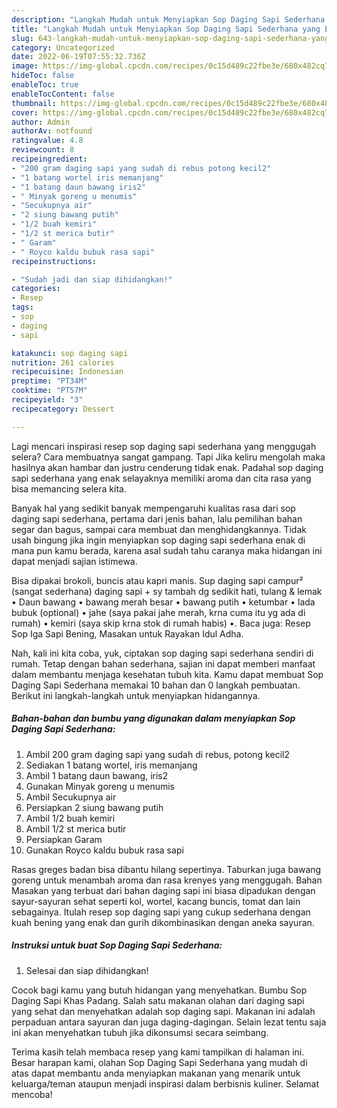 ```yaml
---
description: "Langkah Mudah untuk Menyiapkan Sop Daging Sapi Sederhana yang Enak, Buat Buka Puasa Menggugah Selera"
title: "Langkah Mudah untuk Menyiapkan Sop Daging Sapi Sederhana yang Enak, Buat Buka Puasa Menggugah Selera"
slug: 643-langkah-mudah-untuk-menyiapkan-sop-daging-sapi-sederhana-yang-enak-buat-buka-puasa-menggugah-selera
category: Uncategorized
date: 2022-06-19T07:55:32.736Z
image: https://img-global.cpcdn.com/recipes/0c15d489c22fbe3e/680x482cq70/sop-daging-sapi-sederhana-foto-resep-utama.jpg
hideToc: false
enableToc: true
enableTocContent: false
thumbnail: https://img-global.cpcdn.com/recipes/0c15d489c22fbe3e/680x482cq70/sop-daging-sapi-sederhana-foto-resep-utama.jpg
cover: https://img-global.cpcdn.com/recipes/0c15d489c22fbe3e/680x482cq70/sop-daging-sapi-sederhana-foto-resep-utama.jpg
author: Admin
authorAv: notfound
ratingvalue: 4.8
reviewcount: 8
recipeingredient:
- "200 gram daging sapi yang sudah di rebus potong kecil2"
- "1 batang wortel iris memanjang"
- "1 batang daun bawang iris2"
- " Minyak goreng u menumis"
- "Secukupnya air"
- "2 siung bawang putih"
- "1/2 buah kemiri"
- "1/2 st merica butir"
- " Garam"
- " Royco kaldu bubuk rasa sapi"
recipeinstructions:

- "Sudah jadi dan siap dihidangkan!"
categories:
- Resep
tags:
- sop
- daging
- sapi

katakunci: sop daging sapi 
nutrition: 261 calories
recipecuisine: Indonesian
preptime: "PT34M"
cooktime: "PT57M"
recipeyield: "3"
recipecategory: Dessert

---
```



Lagi mencari inspirasi resep sop daging sapi sederhana yang menggugah selera? Cara membuatnya sangat gampang. Tapi Jika keliru mengolah maka hasilnya akan hambar dan justru cenderung tidak enak. Padahal sop daging sapi sederhana yang enak selayaknya memiliki aroma dan cita rasa yang bisa memancing selera kita.


Banyak hal yang sedikit banyak mempengaruhi kualitas rasa dari sop daging sapi sederhana, pertama dari jenis bahan, lalu pemilihan bahan segar dan bagus, sampai cara membuat dan menghidangkannya. Tidak usah bingung jika ingin menyiapkan sop daging sapi sederhana enak di mana pun kamu berada, karena asal sudah tahu caranya maka hidangan ini dapat menjadi sajian istimewa.

Bisa dipakai brokoli, buncis atau kapri manis. Sup daging sapi campur² (sangat sederhana) daging sapi + sy tambah dg sedikit hati, tulang &amp; lemak • Daun bawang • bawang merah besar • bawang putih • ketumbar • lada bubuk (optional) • jahe (saya pakai jahe merah, krna cuma itu yg ada di rumah) • kemiri (saya skip krna stok di rumah habis) •. Baca juga: Resep Sop Iga Sapi Bening, Masakan untuk Rayakan Idul Adha.


Nah, kali ini kita coba, yuk, ciptakan sop daging sapi sederhana sendiri di rumah. Tetap dengan bahan sederhana, sajian ini dapat memberi manfaat dalam membantu menjaga kesehatan tubuh kita. Kamu dapat membuat Sop Daging Sapi Sederhana memakai 10 bahan dan 0 langkah pembuatan. Berikut ini langkah-langkah untuk menyiapkan hidangannya.

<!--inarticleads1-->

##### Bahan-bahan dan bumbu yang digunakan dalam menyiapkan Sop Daging Sapi Sederhana:

1. Ambil 200 gram daging sapi yang sudah di rebus, potong kecil2
1. Sediakan 1 batang wortel, iris memanjang
1. Ambil 1 batang daun bawang, iris2
1. Gunakan  Minyak goreng u menumis
1. Ambil Secukupnya air
1. Persiapkan 2 siung bawang putih
1. Ambil 1/2 buah kemiri
1. Ambil 1/2 st merica butir
1. Persiapkan  Garam
1. Gunakan  Royco kaldu bubuk rasa sapi


Rasas greges badan bisa dibantu hilang sepertinya. Taburkan juga bawang goreng untuk menambah aroma dan rasa krenyes yang menggugah. Bahan Masakan yang terbuat dari bahan daging sapi ini biasa dipadukan dengan sayur-sayuran sehat seperti kol, wortel, kacang buncis, tomat dan lain sebagainya. Itulah resep sop daging sapi yang cukup sederhana dengan kuah bening yang enak dan gurih dikombinasikan dengan aneka sayuran. 

<!--inarticleads2-->

##### Instruksi untuk buat Sop Daging Sapi Sederhana:


1. Selesai dan siap dihidangkan!

Cocok bagi kamu yang butuh hidangan yang menyehatkan. Bumbu Sop Daging Sapi Khas Padang. Salah satu makanan olahan dari daging sapi yang sehat dan menyehatkan adalah sop daging sapi. Makanan ini adalah perpaduan antara sayuran dan juga daging-dagingan. Selain lezat tentu saja ini akan menyehatkan tubuh jika dikonsumsi secara seimbang. 

Terima kasih telah membaca resep yang kami tampilkan di halaman ini. Besar harapan kami, olahan Sop Daging Sapi Sederhana yang mudah di atas dapat membantu anda menyiapkan makanan yang menarik untuk keluarga/teman ataupun menjadi inspirasi dalam berbisnis kuliner. Selamat mencoba!
